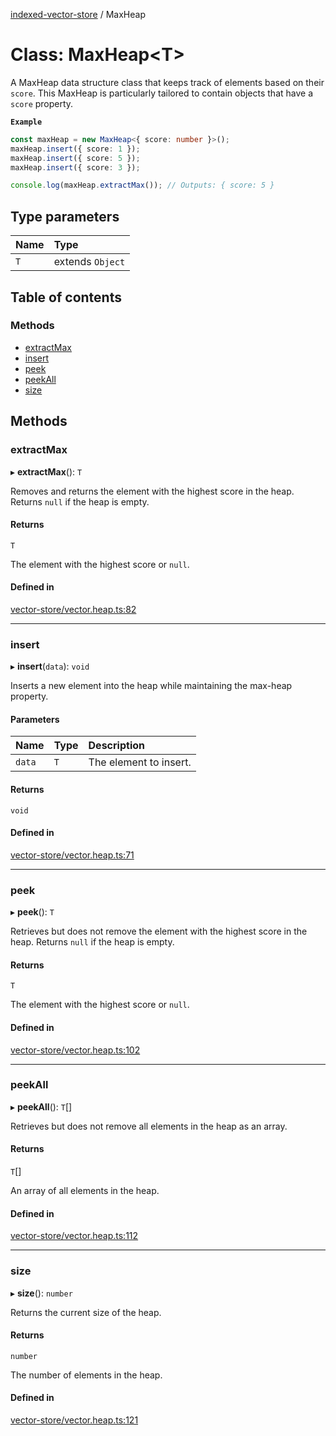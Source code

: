 [indexed-vector-store](../README.md) / MaxHeap

# Class: MaxHeap<T\>

A MaxHeap data structure class that keeps track of elements based on their `score`.
This MaxHeap is particularly tailored to contain objects that have a `score` property.

**`Example`**

```ts
const maxHeap = new MaxHeap<{ score: number }>();
maxHeap.insert({ score: 1 });
maxHeap.insert({ score: 5 });
maxHeap.insert({ score: 3 });

console.log(maxHeap.extractMax()); // Outputs: { score: 5 }
```

## Type parameters

| Name | Type |
| :------ | :------ |
| `T` | extends `Object` |

## Table of contents

### Methods

- [extractMax](MaxHeap.md#extractmax)
- [insert](MaxHeap.md#insert)
- [peek](MaxHeap.md#peek)
- [peekAll](MaxHeap.md#peekall)
- [size](MaxHeap.md#size)

## Methods

### extractMax

▸ **extractMax**(): `T`

Removes and returns the element with the highest score in the heap.
Returns `null` if the heap is empty.

#### Returns

`T`

The element with the highest score or `null`.

#### Defined in

[vector-store/vector.heap.ts:82](https://github.com/danielivanovz/indexed-vector-store/blob/01a8e5f/src/vector-store/vector.heap.ts#L82)

___

### insert

▸ **insert**(`data`): `void`

Inserts a new element into the heap while maintaining the max-heap property.

#### Parameters

| Name | Type | Description |
| :------ | :------ | :------ |
| `data` | `T` | The element to insert. |

#### Returns

`void`

#### Defined in

[vector-store/vector.heap.ts:71](https://github.com/danielivanovz/indexed-vector-store/blob/01a8e5f/src/vector-store/vector.heap.ts#L71)

___

### peek

▸ **peek**(): `T`

Retrieves but does not remove the element with the highest score in the heap.
Returns `null` if the heap is empty.

#### Returns

`T`

The element with the highest score or `null`.

#### Defined in

[vector-store/vector.heap.ts:102](https://github.com/danielivanovz/indexed-vector-store/blob/01a8e5f/src/vector-store/vector.heap.ts#L102)

___

### peekAll

▸ **peekAll**(): `T`[]

Retrieves but does not remove all elements in the heap as an array.

#### Returns

`T`[]

An array of all elements in the heap.

#### Defined in

[vector-store/vector.heap.ts:112](https://github.com/danielivanovz/indexed-vector-store/blob/01a8e5f/src/vector-store/vector.heap.ts#L112)

___

### size

▸ **size**(): `number`

Returns the current size of the heap.

#### Returns

`number`

The number of elements in the heap.

#### Defined in

[vector-store/vector.heap.ts:121](https://github.com/danielivanovz/indexed-vector-store/blob/01a8e5f/src/vector-store/vector.heap.ts#L121)
